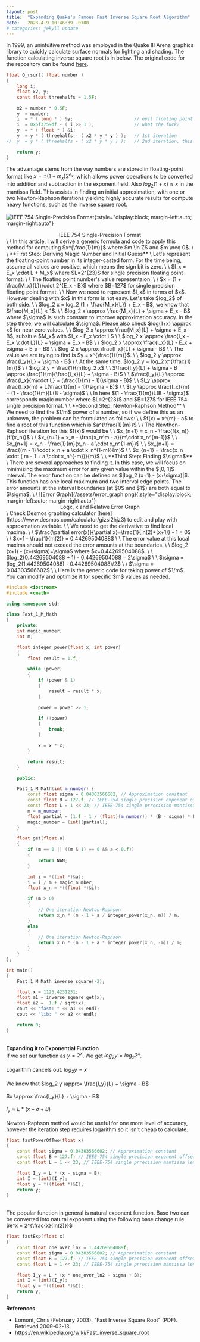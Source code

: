 ```yaml
---
layout: post
title:  "Expanding Quake's Famous Fast Inverse Square Root Algorithm"
date:   2023-4-9 10:46:39 -0700
# categories: jekyll update
---
```


In 1999, an unintuitive method was employed in the Quake III Arena graphics library to quickly calculate surface normals for lighting and shading. The function calculating inverse square root is in below. The original code for the repository can be found [here](https://archive.softwareheritage.org/browse/content/sha1_git:bb0faf6919fc60636b2696f32ec9b3c2adb247fe/?origin_url=https://github.com/id-Software/Quake-III-Arena&path=code/game/q_math.c&revision=dbe4ddb10315479fc00086f08e25d968b4b43c49&snapshot=4ab9bcef131aaf449a7c01370aff8c91dcecbf5f#L549-L572).

```c
float Q_rsqrt( float number )
{
	long i;
	float x2, y;
	const float threehalfs = 1.5F;

	x2 = number * 0.5F;
	y  = number;
	i  = * ( long * ) &y;                       // evil floating point bit level hacking
	i  = 0x5f3759df - ( i >> 1 );               // what the fuck? 
	y  = * ( float * ) &i;
	y  = y * ( threehalfs - ( x2 * y * y ) );   // 1st iteration
//	y  = y * ( threehalfs - ( x2 * y * y ) );   // 2nd iteration, this can be removed

	return y;
}
```

The advantage stems from the way numbers are stored in floating-point format like $x=\pm(1+m_x)2^{e_x}$, which allows power operations to be converted into addition and subtraction in the exponent field. Also $log_2(1+x)\approx x$ in the mantissa field. This assists in finding an initial approximation, with one or two Newton-Raphson iterations yielding highly accurate results for compute heavy functions, such as the inverse square root.
\
\
![IEEE 754 Single-Precision Format](/assets/ieee754_float.png){:style="display:block; margin-left:auto; margin-right:auto"}
<div align="center">
IEEE 754 Single-Precision Format
</div>
\
\
In this article, I will derive a generic formula and code to apply this method for computing $x^{\frac{1}{m}}$ where $m \in Z$ and $m \neq 0$.
\
\
**First Step: Deriving Magic Number and Initial Guess**
\
Let's represent the floating-point number in its integer-casted form. For the time being, assume all values are positive, which means the sign bit is zero.
\
\
$I_x = E_x \cdot L + M_x$ where $L=2^{23}$ for single precision floating point format.
\
\
The floating point number's value representaion: 
\
\
$x = (1 + \frac{M_x}{L})\cdot 2^{E_x - B}$ where $B=127$ for single precision floating point format.
\
\
Now we need to represent $I_x$ in terms of $x$. However dealing with $x$ in this form is not easy. Let's take $log_2$ of both side.
\
\
$log_2 x = log_2 (1 + \frac{M_x}{L}) + E_x - B$, we know that $\frac{M_x}{L} < 1$.
\
\
$log_2 x \approx \frac{M_x}{L} + \sigma + E_x - B$ where $\sigma$ is such constant to improve approximation accuracy. In the step three, we will calculate $\sigma$. Please also check $log(1+x) \approx x$ for near zero values.
\
\
$log_2 x \approx  \frac{M_x}{L}  + \sigma + E_x - B$, subsitue $M_x$ with $I_x -  E_x \cdot L$
\
\
$log_2 x \approx \frac{I_x -  E_x \cdot L}{L}  + \sigma + E_x - B$
\
\
$log_2 x \approx \frac{I_x}{L} - E_x  + \sigma + E_x - B$
\
\
$log_2 x \approx \frac{I_x}{L} + \sigma - B$
\
\
The value we are trying to find is $y = x^{\frac{1}{m}}$.
\
\
$log_2 y \approx \frac{I_y}{L} + \sigma - B$
\
\
At the same time, $log_2 y = log_2 x^{\frac{1}{m}}$
\
\
$log_2 y = \frac{1}{m}log_2 x$
\
\
$\frac{I_y}{L} + \sigma - B \approx \frac{1}{m}(\frac{I_x}{L} + \sigma - B)$
\
\
$\frac{I_y}{L} \approx \frac{I_x}{m\cdot L} + (\frac{1}{m} - 1)(\sigma - B)$
\
\
$I_y \approx \frac{I_x}{m} + L(\frac{1}{m} - 1)(\sigma - B)$
\
\
$I_y \approx \frac{I_x}{m} + (1 - \frac{1}{m})L(B - \sigma)$
\
\
In here $(1 - \frac{1}{m})L(B - \sigma)$ corresponds magic number where $L=2^{23}$ and $B=127$ for IEEE 754 single precision format.
\
\
**Second Step: Newton-Raphson Method**
\
We need to find the $1/m$ power of a number, so if we define this as an unknown, the problem can be formulated as follows:
\
\
$f(x) = x^{m} - a$ to find a root of this function which is $a^{\frac{1}{m}}$
\
\
The Newthon-Raphson iteration for this $f(x)$ would be
\
\
$x_{n+1} = x_n - \frac{f(x_n)}{f'(x_n)}$
\
\
$x_{n+1} = x_n - \frac{x_n^m - a}{m\cdot x_n^{m-1}}$
\
\
$x_{n+1} = x_n - \frac{1}{m}(x_n - a \cdot x_n^{1-m})$
\
\
$x_{n+1} = \frac{(m - 1) \cdot x_n + a \cdot x_n^{1-m}}{m}$
\
\
$x_{n+1} = \frac{x_n \cdot ( m - 1 + a \cdot x_n^{-m})}{m}$
\
\
**Third Step: Finding $\sigma$**
\
There are several approaches to finding it. In this case, we will focus on minimizing the maximum error for any given value within the $[0, 1]$ interval. The error function can be defined as $|log_2 (x+1) - (x+\sigma)|$. This function has one local maximum and two interval edge points. The error amounts at the interval boundaries (at $0$ and $1$) are both equal to $\sigma$.
\
\
![Error Graph](/assets/error_graph.png){:style="display:block; margin-left:auto; margin-right:auto"}
<div align="center">
Logx, x and Relative Error Graph
</div>
\
Check Desmos graphing calculator [here](https://www.desmos.com/calculator/gizsi2hjz3) to edit and play with approxmation variable.
\
\
We need to get the derivative to find local maxima.
\
\
$\frac{\partial error(x)}{\partial x}=\frac{1}{ln(2)*(x+1)} - 1 = 0$
\
\
$x=1 - \frac{1}{ln(2)} = 0.44269504088$
\
\
The error value at this local maxima should not exceed the error amounts at the boundaries.
\
\
$log_2 (x+1) - (x+\sigma)=\sigma$ where $x=0.44269504088$.
\
\
$log_2(0.44269504088 + 1) - 0.44269504088 = 2\sigma$
\
\
$\sigma = (log_2(1.44269504088) - 0.44269504088)/2$
\
\
$\sigma = 0.04303566602$
\
\
Here is the generic code for taking power of $1/m$. You can modify and optimize it for specific $m$ values as needed.

```c++
#include <iostream>
#include <cmath>

using namespace std;

class Fast_1_M_Math
{
    private:
    int magic_number;
    int m;

    float integer_power(float x, int power)
    {
        float result = 1.f;

        while (power)
        {
            if (power & 1)
            {
                result = result * x;
            }

            power = power >> 1;

            if (!power)
            {
                break;
            }

            x = x * x;
        }

        return result;
    }

    public:

    Fast_1_M_Math(int m_number) {
        const float sigma = 0.04303566602; // Approximation constant
        const float B = 127.f; // IEEE-754 single precision exponent offset
        const float L = 1 << 23; // IEEE-754 single prrecision mantissa length
        m = m_number;
        float partial = (1.f - 1 / (float)(m_number)) * (B - sigma) * L;
    	magic_number = (int)(partial);
    }

    float get(float a)
    {
       	if (m == 0 || ((m & 1) == 0 && a < 0.f))
       	{
        	return NAN;
       	}

       	int i = *((int *)&a);
       	i = i / m + magic_number;
       	float x_n = *((float *)&i);

    	if (m > 0)
    	{
            // One iteration Newton-Raphson
            return x_n * (m - 1 + a / integer_power(x_n, m)) / m; 
    	}
       	else
       	{
            // One iteration Newton-Raphson
            return x_n * (m - 1 + a * integer_power(x_n, -m)) / m;
       	}
    }
};

int main()
{
    Fast_1_M_Math inverse_square(-2);

    float x = 1123.4231231;
    float a1 = inverse_square.get(x);
    float a2 =  1.f / sqrt(x);
    cout << "fast: " << a1 << endl;
    cout << "lib: " << a2 << endl;

    return 0;
}
```
\
**Expanding it to Exponential Function**
\
If we set our function as $y = 2^x$. We get $log_2 y = log_2 2^x$.
\
\
Logarithm cancels out. $log_2 y = x$
\
\
We know that $log_2 y \approx \frac{I_y}{L} + \sigma - B$
\
\
$x \approx \frac{I_y}{L} + \sigma - B$
\
\
$I_y \approx L*(x-\sigma+B)$
\
\
Newton-Raphson method would be useful for one more level of accuracy, however the iteration step requires logarithm so it isn't cheap to calculate.

```c++
float fastPowerOfTwo(float x)
{
    const float sigma = 0.04303566602; // Approximation constant
    const float B = 127.f; // IEEE-754 single precision exponent offset
    const float L = 1 << 23; // IEEE-754 single prrecision mantissa length

    float I_y = L * (x - sigma + B);
    int I = (int)(I_y);
    float y = *((float *)&I);
    return y;
}
```
\
The popular function in general is natural exponent function. Base two can be converted into natural exponent using the following base change rule.
\
$e^x = 2^{\frac{x}{ln(2)}}$

```c++
float fastExp(float x)
{
    const float one_over_ln2 = 1.44269504089f;
    const float sigma = 0.04303566602; // Approximation constant
    const float B = 127.f; // IEEE-754 single precision exponent offset
    const float L = 1 << 23; // IEEE-754 single prrecision mantissa length

    float I_y = L * (x * one_over_ln2 - sigma + B);
    int I = (int)(I_y);
    float y = *((float *)&I);
    return y;
}
```


**References**
- Lomont, Chris (February 2003). "Fast Inverse Square Root" (PDF). Retrieved 2009-02-13.
- https://en.wikipedia.org/wiki/Fast_inverse_square_root

